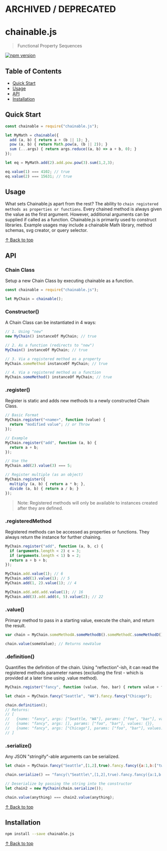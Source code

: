 # ARCHIVED / DEPRECATED

# chainable.js
> Functional Property Sequences

[![npm version](https://badge.fury.io/js/chainable.js.svg)](https://badge.fury.io/js/chainable.js)

## Table of Contents

* [Quick Start](#quick-start)
* [Usage](#usage)
* [API](#api)
* [Installation](#installation)

## Quick Start
```js
const chainable = require("chainable.js");

let MyMath = chainable({
  add (a, b) { return a + (b || 1); },
  pow (a, b) { return Math.pow(a, (b || 2)); }
  sum (...args) { return args.reduce((a, b) => a + b, 0); }
});

let eq = MyMath.add(2).add.pow.pow(3).sum(1,2,3);

eq.value(1) === 4102; // true
eq.value(2) === 15631; // true
```

## Usage

What sets Chainable.js apart from the rest?   The ability to `chain registered methods as properties or functions`.   Every chained method is always given the value as the first argument.   However, additional arguments can be supplied if called as a function.   Chainable.js is primarily used to construct libraries.   Example usages may include a chainable Math library, method schemas, svg creator, or query selector.

[↑ Back to top](#table-of-contents)

## API


### Chain Class
Setup a new Chain Class by executing chainable as a function.

``` js
const chainable = require("chainable.js");

let MyChain = chainable();
```

### Constructor()
A Chain Class can be instantiated in 4 ways:

``` js
// 1. Using "new"
new MyChain() instanceOf MyChain; // true

// 2. As a function (redirects to "new")
MyChain() instanceOf MyChain; // true

// 3. Via a registered method as a property
MyChain.someMethod instanceOf MyChain; // true

// 4. Via a registered method as a function
MyChain.someMethod() instanceOf MyChain; // true
```

### .register()
Register is static and adds new methods to a newly constructed Chain Class.

``` js
// Basic Format
MyChain.register("<name>", function (value) {
  return "modified value"; // or Throw
});

// Example
MyChain.register("add", function (a, b) {
  return a + b;
});

// Use the 
MyChain.add(2).value(3) === 5;

// Register multiple (as an object)
MyChain.register({
  multiply (a, b) { return a * b; },
  divide (a, b) { return a / b; }
});
```

> Note: Registered methods will only be available to instances created after they are defined.

### .registeredMethod
Registered methods can be accessed as properties or functions.   They always return the instance for further chaining.

``` js
MyChain.register("add", function (a, b, c) {
  if (arguments.length < 2) c = 3;
  if (arguments.length < 1) b = 2;
  return a + b + b;
});

MyChain.add.value(1); // 6
MyChain.add(1).value(1); // 5
MyChain.add(1, 2).value(1); // 4

MyChain.add.add.add.value(1); // 16
MyChain.add(3).add.add(4, 5).value(2); // 22
```

### .value()
Primary method to pass in a starting value, execute the chain, and return the result.

``` js
var chain = MyChain.someMethodA.someMethodB().someMethodC.someMethodD();

chain.value(someValue); // Returns newValue
```

### .definition()
Quantifies the definition of the chain.  Using "reflection"-ish, it can read the registered methods parameter names (excluding the first - which is provided at a later time using .value method).

``` js
MyChain.register("fancy", function (value, foo, bar) { return value + foo + bar; });

let chain = MyChain.fancy("Seattle", "WA").fancy.fancy("Chicago");

chain.definition();
// Returns:
// [
//   {name: "fancy", args: ["Seattle, "WA"], params: ["foo", "bar"], values: {foo: "Seattle", bar: "WA"}},
//   {name: "fancy", args: [], params: ["foo", "bar"], values: {}},
//   {name: "fancy", args: ["Chicago"], params: ["foo", "bar"], values: {foo: "Chicago"}},
// ]
```

### .serialize()
Any JSON "stringify"-able arguments can be serialized.

``` js
let chain = MyChain.fancy("Seattle",[1,2],true).fancy.fancy({a:1,b:["two"]});

chain.serialize() == "fancy(\"Seattle\",[1,2],true).fancy.fancy({a:1,b:[\"two\"]})";

// Deserialize by passing the string into the constructor
let chain2 = new MyChain(chain.serialize());

chain.value(anything) === chain2.value(anything);
```


[↑ Back to top](#table-of-contents)

## Installation
```bash
npm install --save chainable.js
```

[↑ Back to top](#table-of-contents)
